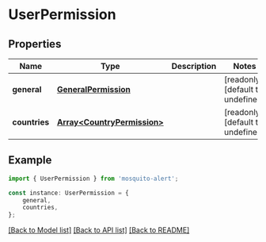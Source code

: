 # UserPermission


## Properties

Name | Type | Description | Notes
------------ | ------------- | ------------- | -------------
**general** | [**GeneralPermission**](GeneralPermission.md) |  | [readonly] [default to undefined]
**countries** | [**Array&lt;CountryPermission&gt;**](CountryPermission.md) |  | [readonly] [default to undefined]

## Example

```typescript
import { UserPermission } from 'mosquito-alert';

const instance: UserPermission = {
    general,
    countries,
};
```

[[Back to Model list]](../README.md#documentation-for-models) [[Back to API list]](../README.md#documentation-for-api-endpoints) [[Back to README]](../README.md)
